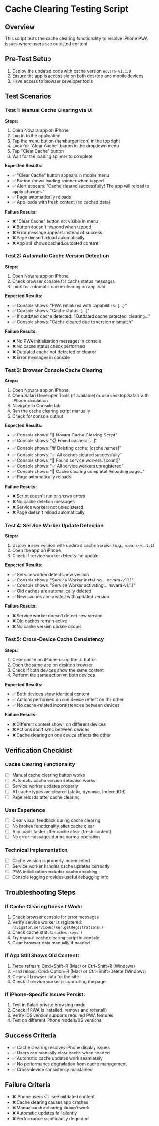 # Cache Clearing Testing Script

## Overview
This script tests the cache clearing functionality to resolve iPhone PWA issues where users see outdated content.

## Pre-Test Setup
1. Deploy the updated code with cache version `novara-v1.1.0`
2. Ensure the app is accessible on both desktop and mobile devices
3. Have access to browser developer tools

## Test Scenarios

### Test 1: Manual Cache Clearing via UI
**Steps:**
1. Open Novara app on iPhone
2. Log in to the application
3. Tap the menu button (hamburger icon) in the top right
4. Look for "Clear Cache" button in the dropdown menu
5. Tap "Clear Cache" button
6. Wait for the loading spinner to complete

**Expected Results:**
- ✅ "Clear Cache" button appears in mobile menu
- ✅ Button shows loading spinner when tapped
- ✅ Alert appears: "Cache cleared successfully! The app will reload to apply changes."
- ✅ Page automatically reloads
- ✅ App loads with fresh content (no cached data)

**Failure Results:**
- ❌ "Clear Cache" button not visible in menu
- ❌ Button doesn't respond when tapped
- ❌ Error message appears instead of success
- ❌ Page doesn't reload automatically
- ❌ App still shows cached/outdated content

### Test 2: Automatic Cache Version Detection
**Steps:**
1. Open Novara app on iPhone
2. Check browser console for cache status messages
3. Look for automatic cache clearing on app load

**Expected Results:**
- ✅ Console shows: "PWA initialized with capabilities: {...}"
- ✅ Console shows: "Cache status: [...]"
- ✅ If outdated cache detected: "Outdated cache detected, clearing..."
- ✅ Console shows: "Cache cleared due to version mismatch"

**Failure Results:**
- ❌ No PWA initialization messages in console
- ❌ No cache status check performed
- ❌ Outdated cache not detected or cleared
- ❌ Error messages in console

### Test 3: Browser Console Cache Clearing
**Steps:**
1. Open Novara app on iPhone
2. Open Safari Developer Tools (if available) or use desktop Safari with iPhone simulation
3. Navigate to Console tab
4. Run the cache clearing script manually
5. Check for console output

**Expected Results:**
- ✅ Console shows: "🔄 Novara Cache Clearing Script"
- ✅ Console shows: "📋 Found caches: [...]"
- ✅ Console shows: "🗑️ Deleting cache: [cache names]"
- ✅ Console shows: "✅ All caches cleared successfully"
- ✅ Console shows: "🔧 Found service workers: [count]"
- ✅ Console shows: "✅ All service workers unregistered"
- ✅ Console shows: "🎉 Cache clearing complete! Reloading page..."
- ✅ Page automatically reloads

**Failure Results:**
- ❌ Script doesn't run or shows errors
- ❌ No cache deletion messages
- ❌ Service workers not unregistered
- ❌ Page doesn't reload automatically

### Test 4: Service Worker Update Detection
**Steps:**
1. Deploy a new version with updated cache version (e.g., `novara-v1.1.1`)
2. Open the app on iPhone
3. Check if service worker detects the update

**Expected Results:**
- ✅ Service worker detects new version
- ✅ Console shows: "Service Worker installing... novara-v1.1.1"
- ✅ Console shows: "Service Worker activating... novara-v1.1.1"
- ✅ Old caches are automatically deleted
- ✅ New caches are created with updated version

**Failure Results:**
- ❌ Service worker doesn't detect new version
- ❌ Old caches remain active
- ❌ No cache version update occurs

### Test 5: Cross-Device Cache Consistency
**Steps:**
1. Clear cache on iPhone using the UI button
2. Open the same app on desktop browser
3. Check if both devices show the same content
4. Perform the same action on both devices

**Expected Results:**
- ✅ Both devices show identical content
- ✅ Actions performed on one device reflect on the other
- ✅ No cache-related inconsistencies between devices

**Failure Results:**
- ❌ Different content shown on different devices
- ❌ Actions don't sync between devices
- ❌ Cache clearing on one device affects the other

## Verification Checklist

### Cache Clearing Functionality
- [ ] Manual cache clearing button works
- [ ] Automatic cache version detection works
- [ ] Service worker updates properly
- [ ] All cache types are cleared (static, dynamic, IndexedDB)
- [ ] Page reloads after cache clearing

### User Experience
- [ ] Clear visual feedback during cache clearing
- [ ] No broken functionality after cache clear
- [ ] App loads faster after cache clear (fresh content)
- [ ] No error messages during normal operation

### Technical Implementation
- [ ] Cache version is properly incremented
- [ ] Service worker handles cache updates correctly
- [ ] PWA initialization includes cache checking
- [ ] Console logging provides useful debugging info

## Troubleshooting Steps

### If Cache Clearing Doesn't Work:
1. Check browser console for error messages
2. Verify service worker is registered: `navigator.serviceWorker.getRegistrations()`
3. Check cache status: `caches.keys()`
4. Try manual cache clearing script in console
5. Clear browser data manually if needed

### If App Still Shows Old Content:
1. Force refresh: Cmd+Shift+R (Mac) or Ctrl+Shift+R (Windows)
2. Hard reload: Cmd+Option+R (Mac) or Ctrl+Shift+Delete (Windows)
3. Clear all browser data for the site
4. Check if service worker is controlling the page

### If iPhone-Specific Issues Persist:
1. Test in Safari private browsing mode
2. Check if PWA is installed (remove and reinstall)
3. Verify iOS version supports required PWA features
4. Test on different iPhone models/OS versions

## Success Criteria
- ✅ Cache clearing resolves iPhone display issues
- ✅ Users can manually clear cache when needed
- ✅ Automatic cache updates work seamlessly
- ✅ No performance degradation from cache management
- ✅ Cross-device consistency maintained

## Failure Criteria
- ❌ iPhone users still see outdated content
- ❌ Cache clearing causes app crashes
- ❌ Manual cache clearing doesn't work
- ❌ Automatic updates fail silently
- ❌ Performance significantly degraded 